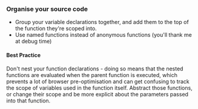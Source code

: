 ### Organise your source code
- Group your variable declarations together, and add them to the top of the function they're scoped into.
- Use named functions instead of anonymous functions (you'll thank me at debug time)

#### Best Practice
Don't nest your function declarations - doing so means that the nested functions are evaluated when the parent function
is executed, which prevents a lot of browser pre-optimisation and can get confusing to track the scope of variables used
in the function itself. Abstract those functions, or change their scope and be more explicit about the parameters passed
into that function.